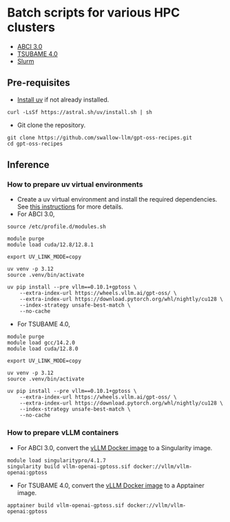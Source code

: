 # Batch scripts for various HPC clusters

- [ABCI 3.0](https://docs.abci.ai/v3/)
- [TSUBAME 4.0](https://www.t4.cii.isct.ac.jp/manuals)
- [Slurm](https://slurm.schedmd.com/)


## Pre-requisites

- [Install uv](https://docs.astral.sh/uv/getting-started/installation/) if not already installed.

```shell
curl -LsSf https://astral.sh/uv/install.sh | sh
```

- Git clone the repository.

```shell
git clone https://github.com/swallow-llm/gpt-oss-recipes.git
cd gpt-oss-recipes
```

## Inference

### How to prepare uv virtual environments

- Create a uv virtual environment and install the required dependencies. See [this instructions](https://docs.vllm.ai/projects/recipes/en/latest/OpenAI/GPT-OSS.html) for more details.
- For ABCI 3.0,

```shell
source /etc/profile.d/modules.sh

module purge
module load cuda/12.8/12.8.1

export UV_LINK_MODE=copy

uv venv -p 3.12
source .venv/bin/activate

uv pip install --pre vllm==0.10.1+gptoss \
    --extra-index-url https://wheels.vllm.ai/gpt-oss/ \
    --extra-index-url https://download.pytorch.org/whl/nightly/cu128 \
    --index-strategy unsafe-best-match \
    --no-cache
```

- For TSUBAME 4.0,

```shell
module purge
module load gcc/14.2.0
module load cuda/12.8.0

export UV_LINK_MODE=copy

uv venv -p 3.12
source .venv/bin/activate

uv pip install --pre vllm==0.10.1+gptoss \
    --extra-index-url https://wheels.vllm.ai/gpt-oss/ \
    --extra-index-url https://download.pytorch.org/whl/nightly/cu128 \
    --index-strategy unsafe-best-match \
    --no-cache
```

### How to prepare vLLM containers

- For ABCI 3.0, convert the [vLLM Docker image](https://hub.docker.com/r/vllm/vllm-openai/tags) to a Singularity image.

```shell
module load singularitypro/4.1.7
singularity build vllm-openai-gptoss.sif docker://vllm/vllm-openai:gptoss
```

- For TSUBAME 4.0, convert the [vLLM Docker image](https://hub.docker.com/r/vllm/vllm-openai/tags) to a Apptainer image.

```shell
apptainer build vllm-openai-gptoss.sif docker://vllm/vllm-openai:gptoss
```

